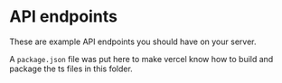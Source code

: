 # API endpoints

These are example API endpoints you should have on your server.

A `package.json` file was put here to make vercel know how to build and package the ts files in this folder.
